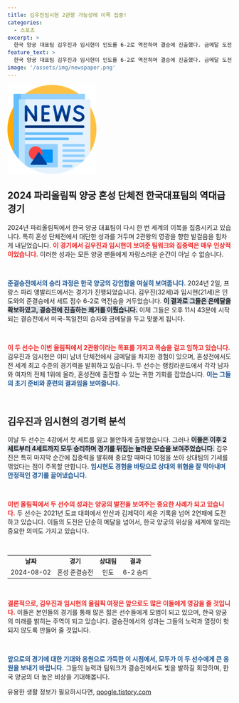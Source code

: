 ```yaml
---
title: 김우진임시현 2관왕 가능성에 이목 집중!
categories:
  - 스포츠
excerpt: >
  한국 양궁 대표팀 김우진과 임시현이 인도를 6-2로 역전하며 결승에 진출했다. 금메달 도전! 미국-독일의 승자와 맞붙는 두 선수의 연속 우승 전선에 귀추가 주목된다.
feature_text: >
  한국 양궁 대표팀 김우진과 임시현이 인도를 6-2로 역전하며 결승에 진출했다. 금메달 도전! 미국-독일의 승자와 맞붙는 두 선수의 연속 우승 전선에 귀추가 주목된다.
image: '/assets/img/newspaper.png'
---
```


<p><img src="/assets/img/newspaper.png" alt="kimp 속보" /></p>

<h2 data-ke-size="size26">2024 파리올림픽 양궁 혼성 단체전 한국대표팀의 역대급 경기</h2>

<p data-ke-size="size16">2024년 파리올림픽에서 한국 양궁 대표팀이 다시 한 번 세계의 이목을 집중시키고 있습니다. 특히 혼성 단체전에서 대단한 성과를 거두며 2관왕의 영광을 향한 발걸음을 힘차게 내딛었습니다. <b><span style="color: #ee2323;">이 경기에서 김우진과 임시현이 보여준 팀워크와 집중력은 매우 인상적이었습니다.</span></b> 이러한 성과는 모든 양궁 팬들에게 자랑스러운 순간이 아닐 수 없습니다.</p>

<p data-ke-size="size16">&nbsp;</p>

<p><b><span style="color: #1a5490;">준결승전에서의 승리 과정은 한국 양궁의 강인함을 여실히 보여줍니다.</span></b> 2024년 2일, 프랑스 파리 앵발리드에서는 경기가 진행되었습니다. 김우진(32세)과 임시현(21세)은 인도와의 준결승에서 세트 점수 6-2로 역전승을 거두었습니다. <b><span style="background-color: #21538527;">이 결과로 그들은 은메달을 확보하였고, 결승전에 진출하는 쾌거를 이뤘습니다.</span></b> 이제 그들은 오후 11시 43분에 시작되는 결승전에서 미국-독일전의 승자와 금메달을 두고 맞붙게 됩니다.</p>

<p data-ke-size="size16">&nbsp;</p>

<p><b><span style="color: #ee2323;">이 두 선수는 이번 올림픽에서 2관왕이라는 목표를 가지고 목숨을 걸고 임하고 있습니다.</span></b> 김우진과 임시현은 이미 남녀 단체전에서 금메달을 차지한 경험이 있으며, 혼성전에서도 전 세계 최고 수준의 경기력을 발휘하고 있습니다. 두 선수는 랭킹라운드에서 각각 남자와 여자의 전체 1위에 올라, 혼성전에 출전할 수 있는 귀한 기회를 잡았습니다. <b><span style="color: #1a5490;">이는 그들의 초기 준비와 훈련의 결과임을 보여줍니다.</span></b></p>

<p data-ke-size="size16">&nbsp;</p>

<h2 data-ke-size="size26">김우진과 임시현의 경기력 분석</h2>

<p data-ke-size="size16">이날 두 선수는 4강에서 첫 세트를 잃고 불안하게 출발했습니다. 그러나 <b><span style="background-color: #21538527;">이들은 이후 2세트부터 4세트까지 모두 승리하며 경기를 뒤집는 놀라운 모습을 보여주었습니다.</span></b> 김우진은 특히 마지막 순간에 집중력을 발휘해 중요할 때마다 10점을 쏘아 상대팀의 기세를 꺾었다는 점이 주목할 만합니다. <b><span style="color: #1a5490;">임시현도 경험을 바탕으로 상대의 위협을 잘 막아내며 안정적인 경기를 끌어냈습니다.</span></b></p>

<p data-ke-size="size16">&nbsp;</p>

<p><b><span style="color: #ee2323;">이번 올림픽에서 두 선수의 성과는 양궁의 발전을 보여주는 중요한 사례가 되고 있습니다.</span></b> 두 선수는 2021년 도쿄 대회에서 안산과 김제덕이 세운 기록을 넘어 2연패에 도전하고 있습니다. 이들의 도전은 단순히 메달을 넘어서, 한국 양궁의 위상을 세계에 알리는 중요한 의미도 가지고 있습니다.</p>

<p data-ke-size="size16">&nbsp;</p>

<table style="width: 100%; border-collapse: collapse;">
  <tbody>
    <tr>
      <td style="text-align: center; height: 17px;"><b>날짜</b></td>
      <td style="text-align: center; height: 17px;"><b>경기</b></td>
      <td style="text-align: center; height: 17px;"><b>상대팀</b></td>
      <td style="text-align: center; height: 17px;"><b>결과</b></td>
    </tr>
    <tr>
      <td style="text-align: center; height: 17px;">2024-08-02</td>
      <td style="text-align: center; height: 17px;">혼성 준결승전</td>
      <td style="text-align: center; height: 17px;">인도</td>
      <td style="text-align: center; height: 17px;">6-2 승리</td>
    </tr>
  </tbody>
</table>

<p data-ke-size="size16">&nbsp;</p>

<p><b><span style="color: #ee2323;">결론적으로, 김우진과 임시현의 올림픽 여정은 앞으로도 많은 이들에게 영감을 줄 것입니다.</span></b> 이들은 본인들의 경기를 통해 많은 젊은 선수들에게 모범이 되고 있으며, 한국 양궁의 미래를 밝히는 주역이 되고 있습니다. 결승전에서의 성과는 그들의 노력과 열정이 헛되지 않도록 만들어 줄 것입니다.</p>

<p data-ke-size="size16">&nbsp;</p>

<p><b><span style="color: #1a5490;">앞으로의 경기에 대한 기대와 응원으로 가득한 이 시점에서, 모두가 이 두 선수에게 큰 응원을 보내기 바랍니다.</span></b> 그들의 능력과 팀워크가 결승전에서도 빛을 발하길 희망하며, 한국 양궁의 더 높은 비상을 기대해봅니다.</p>
유용한 생활 정보가 필요하시다면, <a href="https://qoogle.tistory.com" rel="dofollow">qoogle.tistory.com</a>


